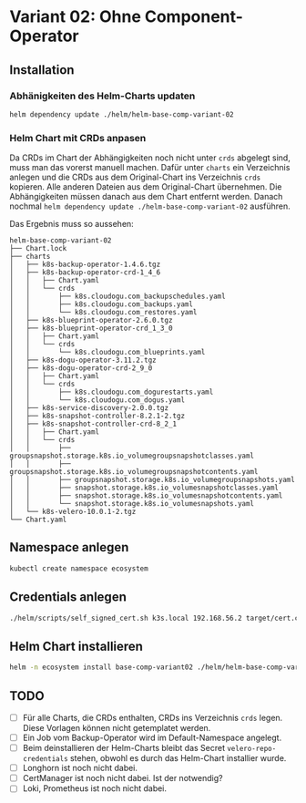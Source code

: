 # Variant 02: Ohne Component-Operator

## Installation

### Abhänigkeiten des Helm-Charts updaten

```bash
helm dependency update ./helm/helm-base-comp-variant-02
```

### Helm Chart mit CRDs anpasen

Da CRDs im Chart der Abhängigkeiten noch nicht unter `crds` abgelegt sind, muss man das vorerst manuell machen. 
Dafür unter `charts` ein Verzeichnis anlegen und die CRDs aus dem Original-Chart ins Verzeichnis `crds` kopieren. 
Alle anderen Dateien aus dem Original-Chart übernehmen. Die Abhängigkeiten müssen danach aus dem Chart entfernt 
werden. Danach nochmal `helm dependency update ./helm-base-comp-variant-02` ausführen. 

Das Ergebnis muss so aussehen:

```text
helm-base-comp-variant-02
├── Chart.lock
├── charts
│   ├── k8s-backup-operator-1.4.6.tgz
│   ├── k8s-backup-operator-crd-1_4_6
│   │   ├── Chart.yaml
│   │   └── crds
│   │       ├── k8s.cloudogu.com_backupschedules.yaml
│   │       ├── k8s.cloudogu.com_backups.yaml
│   │       └── k8s.cloudogu.com_restores.yaml
│   ├── k8s-blueprint-operator-2.6.0.tgz
│   ├── k8s-blueprint-operator-crd_1_3_0
│   │   ├── Chart.yaml
│   │   └── crds
│   │       └── k8s.cloudogu.com_blueprints.yaml
│   ├── k8s-dogu-operator-3.11.2.tgz
│   ├── k8s-dogu-operator-crd-2_9_0
│   │   ├── Chart.yaml
│   │   └── crds
│   │       ├── k8s.cloudogu.com_dogurestarts.yaml
│   │       └── k8s.cloudogu.com_dogus.yaml
│   ├── k8s-service-discovery-2.0.0.tgz
│   ├── k8s-snapshot-controller-8.2.1-2.tgz
│   ├── k8s-snapshot-controller-crd-8_2_1
│   │   ├── Chart.yaml
│   │   └── crds
│   │       ├── groupsnapshot.storage.k8s.io_volumegroupsnapshotclasses.yaml
│   │       ├── groupsnapshot.storage.k8s.io_volumegroupsnapshotcontents.yaml
│   │       ├── groupsnapshot.storage.k8s.io_volumegroupsnapshots.yaml
│   │       ├── snapshot.storage.k8s.io_volumesnapshotclasses.yaml
│   │       ├── snapshot.storage.k8s.io_volumesnapshotcontents.yaml
│   │       └── snapshot.storage.k8s.io_volumesnapshots.yaml
│   └── k8s-velero-10.0.1-2.tgz
└── Chart.yaml
```

## Namespace anlegen
    
```bash
kubectl create namespace ecosystem
```

## Credentials anlegen

```bash
./helm/scripts/self_signed_cert.sh k3s.local 192.168.56.2 target/cert.crt target/cert.key
```

## Helm Chart installieren

```bash
helm -n ecosystem install base-comp-variant02 ./helm/helm-base-comp-variant-02
```

## TODO

- [ ] Für alle Charts, die CRDs enthalten, CRDs ins Verzeichnis `crds` legen. Diese Vorlagen können nicht
      getemplatet werden.
- [ ] Ein Job vom Backup-Operator wird im Default-Namespace angelegt.
- [ ] Beim deinstallieren der Helm-Charts bleibt das Secret `velero-repo-credentials` stehen, obwohl es durch 
      das Helm-Chart installier wurde.
- [ ] Longhorn ist noch nicht dabei.
- [ ] CertManager ist noch nicht dabei. Ist der notwendig?
- [ ] Loki, Prometheus ist noch nicht dabei.
